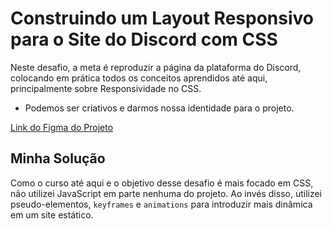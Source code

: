 # Construindo um Layout Responsivo para o Site do Discord com CSS

Neste desafio, a meta é reproduzir a página da plataforma do Discord, colocando em prática todos os conceitos aprendidos até aqui, principalmente sobre Responsividade no CSS.
- Podemos ser criativos e darmos nossa identidade para o projeto.

[Link do Figma do Projeto](https://www.figma.com/file/NRBYrG5d4DSzObv7dpTqoM/Desafio-Responsividade---DIO)

## Minha Solução
Como o curso até aqui e o objetivo desse desafio é mais focado em CSS, não utilizei JavaScript em parte nenhuma do projeto. Ao invés disso, utilizei pseudo-elementos, `keyframes` e `animations` para introduzir mais dinâmica em um site estático.
